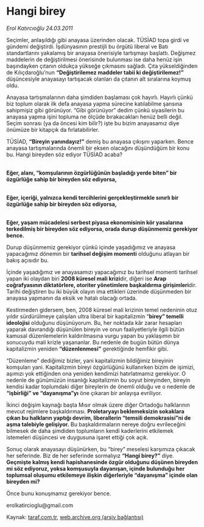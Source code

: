 # Hangi birey

*Erol Katırcıoğlu 24.03.2011*

<div class="yazi"><p>Seçimler, anlaşıldığı gibi anayasa üzerinden olacak. TÜSİAD topa girdi ve gündemi değiştirdi. İşdünyasının prestijli bu örgütü liberal ve Batı standartlarını yakalamış bir anayasa önerisiyle tartışmayı başlattı. Değişmez maddelerin de değiştirilmesi önerisinde bulunması ise daha henüz işin başındayken çıtanın oldukça yükseğe çıkmasını sağladı. Çıta yükseldiğinden de Kılıçdaroğlu’nun <b>“Değiştirilemez maddeler tabii ki değiştirilemez!”</b> düşüncesiyle anayasayı tartışacak olanları da çıtanın alt sıralarına koymuş oldu. </p>
<p>Anayasa tartışmalarının daha şimdiden başlaması çok hayırlı. Hayırlı çünkü biz toplum olarak ilk defa anayasa yapma sürecine katılabilme şansına sahipmişiz gibi görünüyor. “Gibi görünüyor” dedim çünkü siyasilerin bu anayasa yapma işini topluma ne ölçüde bırakacakları henüz belli değil. Seçim sonrası (ya da öncesi kim bilir?) işte bu bizim anayasamız diye önümüze bir kitapçık da fırlatabilirler. </p>
<p>TÜSİAD, <b>“Bireyin yanındayız!”</b> demiş bu anayasa çıkışını yaparken. Bence anayasa tartışmalarında önemli bir eksen olacağını düşündüğüm bir konu bu. Hangi bireyden söz ediyor TÜSİAD acaba? </p>
<p><b><br/>Eğer, alanı, “komşularının özgürlüğünün başladığı yerde biten” bir özgürlüğe sahip bir bireyden söz ediyorsa,</b></p>
<p><b><br/>Eğer, içeriği, yalnızca kendi tercihlerini gerçekleştirmekle sınırlı bir özgürlüğe sahip bir bireyden söz ediyorsa,</b></p>
<p><b><br/>Eğer, yaşam mücadelesi serbest piyasa ekonomisinin kör yasalarına terkedilmiş bir bireyden söz ediyorsa, orada durup düşünmemiz gerekiyor bence.</b></p>
<p>Durup düşünmemiz gerekiyor çünkü içinde yaşadığımız ve anayasa yapacağımız dönemin bir <b>tarihsel değişim momenti</b> olduğunu atlayan bir bakış açısıdır bu.</p>
<p>İçinde yaşadığımız ve anayasamızı yapacağımız bu tarihsel momenti tarihsel yapan iki olaydan biri <b>2008 küresel mali krizi</b>dir, diğeri ise <b>Arap coğrafyasının diktatörlere, otoriter yönetimlere başkaldırma girişimleri</b>dir. Tarihi değiştiren bu iki büyük olayın ima ettikleri üzerinde düşünmeden bir anayasa yapmanın da eksik ve hatalı olacağı ortada.</p>
<p>Kestirmeden gidersem, ben, 2008 küresel mali krizinin temel nedeninin otuz yıldır sürdürülmeye çalışılan ultra liberal bir kapitalizmin “<b>birey” temelli ideolojisi</b> olduğunu düşünüyorum. Bu, her noktada kâr zarar hesapları yaparak davrandığı düşünülen bireyin ve onun faaliyetleriyle ilgili bütün kamusal düzenlemelerin kaldırılmasına vurgu yapan bu yaklaşımın bir sonucuydu mali krizle yaşananlar. Bu nedenle de bugün bütün dünya kapitalizmin yeniden <b>“düzenlenmesi”</b> gerektiğinde hemfikir gibi.</p>
<p>“Düzenleme” dediğimiz bizler, yani kapitalizmin bildiğimiz bireyinin komşuları yani. Kapitalizmin bireyi özgürlüğünü kullanırken bizim de işimizi, aşımızı yok ettiğinden ona yeniden kendimizi hatırlatmamız gerekiyor. O nedenle de günümüzün insanlığı kapitalizmin bu soyut bireyinden, bireyin kendisi kadar toplumdaki diğer bireylerin de önemli olduğu ve o nedenle de <b>“işbirliği” ve “dayanışma”yı</b> öne çıkaran bir anlayışa evriliyor. </p>
<p>İkinci değişim kaynağı başta Mısır olmak üzere diğer Ortadoğu halklarının mevcut rejimlere başkaldırması. <b>Proletaryayı beklemeksizin sokaklara çıkan bu halkların yaptığı devrim, liberallerin “temsili demokrasisi”ni de aşma talebiyle gelişiyor.</b> Bu başkaldırmaların nereye doğru evrileceğini bilmesek de daha şimdiden toplumların kendi kaderlerini etkilemek istemeleri düşüncesi ve duygusuna işaret ettiği çok açık.  </p>
<p>Sonuç olarak anayasayı düşünürken, bu “birey” meselesi karşımıza çıkacak her seferinde. Biz de her seferinde sormalıyız <b>“Hangi birey?”</b> diye. <b>Geçmişte kalmış kendi hapishanesinde özgür olduğunu düşünen bireyden mi söz ediyoruz, yoksa komşusuyla dayanışan, içinde bulunduğu her toplumsal oluşumu etkilemeye ilişkin diğerleriyle “dayanışma” içinde olan bireyden mi?  </b></p>
<p>Önce bunu konuşmamız gerekiyor bence.</p>
<p>erolkatircioglu@gmail.com</p>
</div>

Kaynak: [taraf.com.tr](http://www.taraf.com.tr/erol-katircioglu/makale-hangi-birey.htm), [web.archive.org (arşiv bağlantısı)](http://web.archive.org/web/20130909155805/http://www.taraf.com.tr/erol-katircioglu/makale-hangi-birey.htm)
